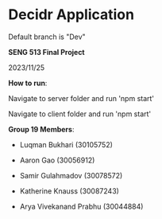 # Decidr Application
Default branch is "Dev"

**SENG 513 Final Project**

2023/11/25

**How to run**:

Navigate to server folder and run 'npm start'

Navigate to client folder and run 'npm start'

**Group 19 Members**:

- Luqman Bukhari (30105752)

- Aaron Gao (30056912)

- Samir Gulahmadov (30078572)

- Katherine Knauss (30087243)

- Arya Vivekanand Prabhu (30044884)